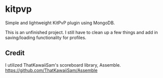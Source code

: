 # kitpvp
Simple and lightweight KitPvP plugin using MongoDB.

This is an unfinished project.
I still have to clean up a few things and add in saving/loading functionality for profiles.

## Credit
I utilized ThatKawaiiSam's scoreboard library, Assemble.
https://github.com/ThatKawaiiSam/Assemble

